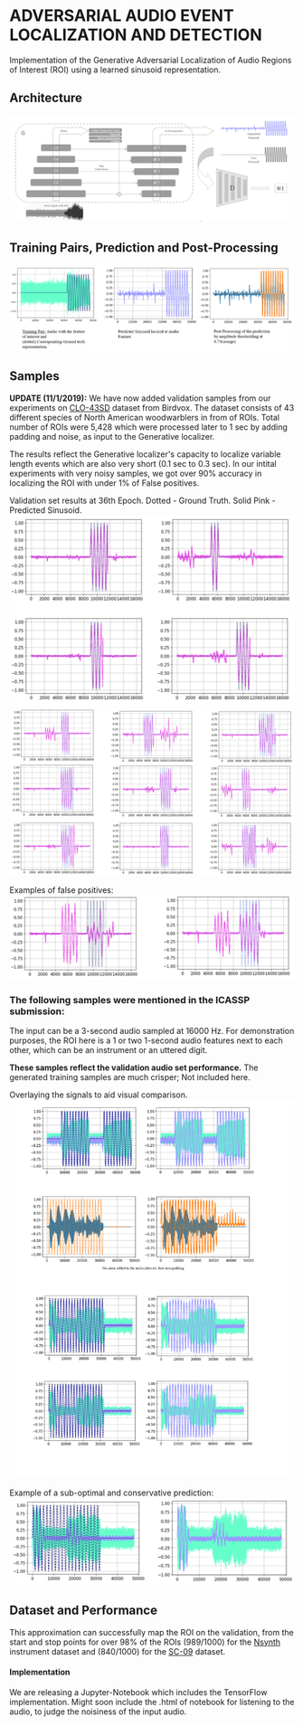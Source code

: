 # ADVERSARIAL AUDIO EVENT LOCALIZATION AND DETECTION 


Implementation of the Generative Adversarial Localization of Audio Regions of Interest (ROI) using a learned sinusoid representation.

## Architecture
<img src="static/arch.PNG"/>



## Training Pairs, Prediction and Post-Processing
<img src="static/represn_steps.PNG"/>

## Samples

**UPDATE (11/1/2019):** We have now added validation samples from our experiments on [CLO-43SD](https://wp.nyu.edu/birdvox/codedata/) dataset from Birdvox. The dataset consists of 43 different species of North American woodwarblers in from of ROIs. Total number of ROIs were 5,428 which were processed later to 1 sec by adding padding and noise, as input to the Generative localizer.

The results reflect the Generative localizer's capacity to localize variable length events which are also very short (0.1 sec to 0.3 sec). In our intital experiments with very noisy samples, we got over 90% accuracy in localizing the ROI with under 1% of False positives.

Validation set results at 36th Epoch. Dotted - Ground Truth. Solid Pink - Predicted Sinusoid.
<img src="static/epoch36_0.PNG"/>
<img src="static/epoch36_1.PNG"/>

Examples of false positives:
<img src="static/epoch36_falsePositive.PNG"/>


### **The following samples were mentioned in the ICASSP submission:**

The input can be a 3-second audio sampled at 16000 Hz. For demonstration purposes, the ROI here is a 1 or two 1-second audio features next to each other, which can be an instrument or an uttered digit.

**These samples reflect the validation audio set performance.** The generated training samples are much crisper; Not included here.

Overlaying the signals to aid visual comparison.
<img src="static/samples_0.png"/>

Example of a sub-optimal and conservative prediction:
<img src="static/false_pred.PNG"/>



## Dataset and Performance

This approximation can successfully map the ROI on the validation, from the start and stop points for over 98% of the ROIs (989/1000) for the [Nsynth](https://magenta.tensorflow.org/datasets/nsynth) instrument dataset and (840/1000) for the [SC-09](https://github.com/chrisdonahue/wavegan#datasets) dataset.

#### Implementation

We are releasing a Jupyter-Notebook which includes the TensorFlow implementation. Might soon include the .html of notebook for listening to the audio, to judge the noisiness of the input audio.
